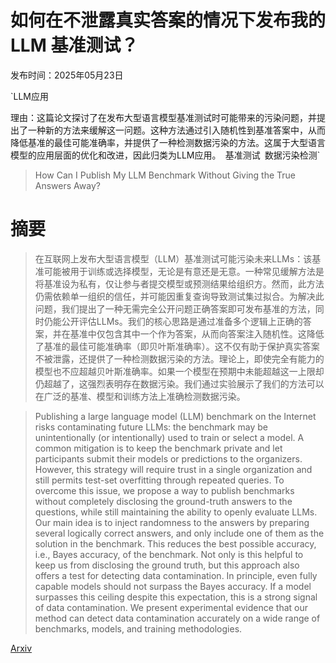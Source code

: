 # 如何在不泄露真实答案的情况下发布我的 LLM 基准测试？

发布时间：2025年05月23日

`LLM应用

理由：这篇论文探讨了在发布大型语言模型基准测试时可能带来的污染问题，并提出了一种新的方法来缓解这一问题。这种方法通过引入随机性到基准答案中，从而降低基准的最佳可能准确率，并提供了一种检测数据污染的方法。这属于大型语言模型的应用层面的优化和改进，因此归类为LLM应用。` `基准测试` `数据污染检测`

> How Can I Publish My LLM Benchmark Without Giving the True Answers Away?

# 摘要

> 在互联网上发布大型语言模型（LLM）基准测试可能污染未来LLMs：该基准可能被用于训练或选择模型，无论是有意还是无意。一种常见缓解方法是将基准设为私有，仅让参与者提交模型或预测结果给组织方。然而，此方法仍需依赖单一组织的信任，并可能因重复查询导致测试集过拟合。为解决此问题，我们提出了一种无需完全公开问题正确答案即可发布基准的方法，同时仍能公开评估LLMs。我们的核心思路是通过准备多个逻辑上正确的答案，并在基准中仅包含其中一个作为答案，从而向答案注入随机性。这降低了基准的最佳可能准确率（即贝叶斯准确率）。这不仅有助于保护真实答案不被泄露，还提供了一种检测数据污染的方法。理论上，即使完全有能力的模型也不应超越贝叶斯准确率。如果一个模型在预期中未能超越这一上限却仍超越了，这强烈表明存在数据污染。我们通过实验展示了我们的方法可以在广泛的基准、模型和训练方法上准确检测数据污染。


> Publishing a large language model (LLM) benchmark on the Internet risks contaminating future LLMs: the benchmark may be unintentionally (or intentionally) used to train or select a model. A common mitigation is to keep the benchmark private and let participants submit their models or predictions to the organizers. However, this strategy will require trust in a single organization and still permits test-set overfitting through repeated queries. To overcome this issue, we propose a way to publish benchmarks without completely disclosing the ground-truth answers to the questions, while still maintaining the ability to openly evaluate LLMs. Our main idea is to inject randomness to the answers by preparing several logically correct answers, and only include one of them as the solution in the benchmark. This reduces the best possible accuracy, i.e., Bayes accuracy, of the benchmark. Not only is this helpful to keep us from disclosing the ground truth, but this approach also offers a test for detecting data contamination. In principle, even fully capable models should not surpass the Bayes accuracy. If a model surpasses this ceiling despite this expectation, this is a strong signal of data contamination. We present experimental evidence that our method can detect data contamination accurately on a wide range of benchmarks, models, and training methodologies.

[Arxiv](https://arxiv.org/abs/2505.18102)